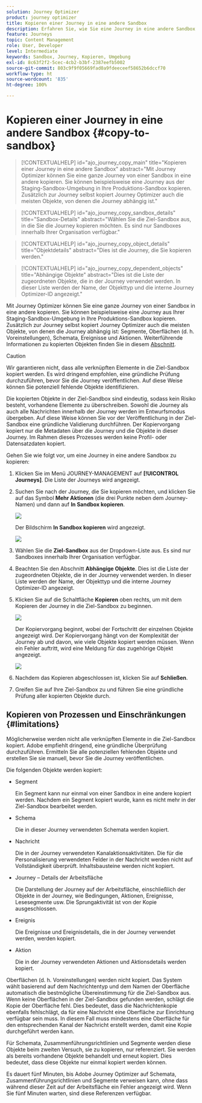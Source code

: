 ```yaml
---
solution: Journey Optimizer
product: journey optimizer
title: Kopieren einer Journey in eine andere Sandbox
description: Erfahren Sie, wie Sie eine Journey in eine andere Sandbox kopieren
feature: Journeys
topic: Content Management
role: User, Developer
level: Intermediate
keywords: Sandbox, Journey, Kopieren, Umgebung
exl-id: 8c63f2f2-5cec-4cb2-b3bf-2387eefb5002
source-git-commit: 803c9f9f05669fad0a9fdeeceef58652b6dccf70
workflow-type: ht
source-wordcount: '835'
ht-degree: 100%

---
```


# Kopieren einer Journey in eine andere Sandbox {#copy-to-sandbox}

>[!CONTEXTUALHELP]
>id="ajo_journey_copy_main"
>title="Kopieren einer Journey in eine andere Sandbox"
>abstract="Mit Journey Optimizer können Sie eine ganze Journey von einer Sandbox in eine andere kopieren. Sie können beispielsweise eine Journey aus der Staging-Sandbox-Umgebung in Ihre Produktions-Sandbox kopieren. Zusätzlich zur Journey selbst kopiert Journey Optimizer auch die meisten Objekte, von denen die Journey abhängig ist."

>[!CONTEXTUALHELP]
>id="ajo_journey_copy_sandbox_details"
>title="Sandbox-Details"
>abstract="Wählen Sie die Ziel-Sandbox aus, in die Sie die Journey kopieren möchten. Es sind nur Sandboxes innerhalb Ihrer Organisation verfügbar."

>[!CONTEXTUALHELP]
>id="ajo_journey_copy_object_details"
>title="Objektdetails"
>abstract="Dies ist die Journey, die Sie kopieren werden."

>[!CONTEXTUALHELP]
>id="ajo_journey_copy_dependent_objects"
>title="Abhängige Objekte"
>abstract="Dies ist die Liste der zugeordneten Objekte, die in der Journey verwendet werden. In dieser Liste werden der Name, der Objekttyp und die interne Journey Optimizer-ID angezeigt."

Mit Journey Optimizer können Sie eine ganze Journey von einer Sandbox in eine andere kopieren. Sie können beispielsweise eine Journey aus Ihrer Staging-Sandbox-Umgebung in Ihre Produktions-Sandbox kopieren. Zusätzlich zur Journey selbst kopiert Journey Optimizer auch die meisten Objekte, von denen die Journey abhängig ist: Segmente, Oberflächen (d. h. Voreinstellungen), Schemata, Ereignisse und Aktionen. Weiterführende Informationen zu kopierten Objekten finden Sie in diesem [Abschnitt](#limitations).

>[!CAUTION]
>
>Wir garantieren nicht, dass alle verknüpften Elemente in die Ziel-Sandbox kopiert werden. Es wird dringend empfohlen, eine gründliche Prüfung durchzuführen, bevor Sie die Journey veröffentlichen. Auf diese Weise können Sie potenziell fehlende Objekte identifizieren.

Die kopierten Objekte in der Ziel-Sandbox sind eindeutig, sodass kein Risiko besteht, vorhandene Elemente zu überschreiben. Sowohl die Journey als auch alle Nachrichten innerhalb der Journey werden im Entwurfsmodus übergeben. Auf diese Weise können Sie vor der Veröffentlichung in der Ziel-Sandbox eine gründliche Validierung durchführen. Der Kopiervorgang kopiert nur die Metadaten über die Journey und die Objekte in dieser Journey. Im Rahmen dieses Prozesses werden keine Profil- oder Datensatzdaten kopiert.

Gehen Sie wie folgt vor, um eine Journey in eine andere Sandbox zu kopieren:

1. Klicken Sie im Menü JOURNEY-MANAGEMENT auf **[!UICONTROL Journeys]**. Die Liste der Journeys wird angezeigt.

2. Suchen Sie nach der Journey, die Sie kopieren möchten, und klicken Sie auf das Symbol **Mehr Aktionen** (die drei Punkte neben dem Journey-Namen) und dann auf **In Sandbox kopieren**.

   ![](assets/copy-sandbox1.png)

   Der Bildschirm **In Sandbox kopieren** wird angezeigt.

   ![](assets/copy-sandbox2.png)

3. Wählen Sie die **Ziel-Sandbox** aus der Dropdown-Liste aus. Es sind nur Sandboxes innerhalb Ihrer Organisation verfügbar.

4. Beachten Sie den Abschnitt **Abhängige Objekte**. Dies ist die Liste der zugeordneten Objekte, die in der Journey verwendet werden. In dieser Liste werden der Name, der Objekttyp und die interne Journey Optimizer-ID angezeigt.

5. Klicken Sie auf die Schaltfläche **Kopieren** oben rechts, um mit dem Kopieren der Journey in die Ziel-Sandbox zu beginnen.

   ![](assets/copy-sandbox3.png)

   Der Kopiervorgang beginnt, wobei der Fortschritt der einzelnen Objekte angezeigt wird. Der Kopiervorgang hängt von der Komplexität der Journey ab und davon, wie viele Objekte kopiert werden müssen. Wenn ein Fehler auftritt, wird eine Meldung für das zugehörige Objekt angezeigt.

   ![](assets/copy-sandbox4.png)

6. Nachdem das Kopieren abgeschlossen ist, klicken Sie auf **Schließen**.

7. Greifen Sie auf Ihre Ziel-Sandbox zu und führen Sie eine gründliche Prüfung aller kopierten Objekte durch.

## Kopieren von Prozessen und Einschränkungen {#limitations}

Möglicherweise werden nicht alle verknüpften Elemente in die Ziel-Sandbox kopiert. Adobe empfiehlt dringend, eine gründliche Überprüfung durchzuführen. Ermitteln Sie alle potenziellen fehlenden Objekte und erstellen Sie sie manuell, bevor Sie die Journey veröffentlichen.

Die folgenden Objekte werden kopiert:

* Segment

   Ein Segment kann nur einmal von einer Sandbox in eine andere kopiert werden. Nachdem ein Segment kopiert wurde, kann es nicht mehr in der Ziel-Sandbox bearbeitet werden.

* Schema

   Die in dieser Journey verwendeten Schemata werden kopiert.

* Nachricht

   Die in der Journey verwendeten Kanalaktionsaktivitäten. Die für die Personalisierung verwendeten Felder in der Nachricht werden nicht auf Vollständigkeit überprüft. Inhaltsbausteine werden nicht kopiert.

* Journey – Details der Arbeitsfläche

   Die Darstellung der Journey auf der Arbeitsfläche, einschließlich der Objekte in der Journey, wie Bedingungen, Aktionen, Ereignisse, Lesesegmente usw. Die Sprungaktivität ist von der Kopie ausgeschlossen.

* Ereignis

   Die Ereignisse und Ereignisdetails, die in der Journey verwendet werden, werden kopiert.

* Aktion

   Die in der Journey verwendeten Aktionen und Aktionsdetails werden kopiert.

Oberflächen (d. h. Voreinstellungen) werden nicht kopiert. Das System wählt basierend auf dem Nachrichtentyp und dem Namen der Oberfläche automatisch die bestmögliche Übereinstimmung für die Ziel-Sandbox aus. Wenn keine Oberflächen in der Ziel-Sandbox gefunden werden, schlägt die Kopie der Oberfläche fehl. Dies bedeutet, dass die Nachrichtenkopie ebenfalls fehlschlägt, da für eine Nachricht eine Oberfläche zur Einrichtung verfügbar sein muss. In diesem Fall muss mindestens eine Oberfläche für den entsprechenden Kanal der Nachricht erstellt werden, damit eine Kopie durchgeführt werden kann.

Für Schemata, Zusammenführungsrichtlinien und Segmente werden diese Objekte beim zweiten Versuch, sie zu kopieren, nur referenziert. Sie werden als bereits vorhandene Objekte behandelt und erneut kopiert. Dies bedeutet, dass diese Objekte nur einmal kopiert werden können.

Es dauert fünf Minuten, bis Adobe Journey Optimizer auf Schemata, Zusammenführungsrichtlinien und Segmente verweisen kann, ohne dass während dieser Zeit auf der Arbeitsfläche ein Fehler angezeigt wird. Wenn Sie fünf Minuten warten, sind diese Referenzen verfügbar.

